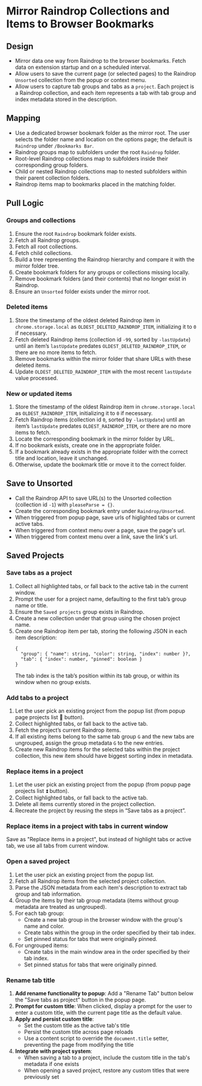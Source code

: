 # Mirror Raindrop Collections and Items to Browser Bookmarks

## Design

- Mirror data one way from Raindrop to the browser bookmarks. Fetch data on extension startup and on a scheduled interval.
- Allow users to save the current page (or selected pages) to the Raindrop `Unsorted` collection from the popup or context menu.
- Allow users to capture tab groups and tabs as a `project`. Each project is a Raindrop collection, and each item represents a tab with tab group and index metadata stored in the description.

## Mapping

- Use a dedicated browser bookmark folder as the mirror root. The user selects the folder name and location on the options page; the default is `Raindrop` under `/Bookmarks Bar`.
- Raindrop groups map to subfolders under the root `Raindrop` folder.
- Root-level Raindrop collections map to subfolders inside their corresponding group folders.
- Child or nested Raindrop collections map to nested subfolders within their parent collection folders.
- Raindrop items map to bookmarks placed in the matching folder.

## Pull Logic

### Groups and collections

1. Ensure the root `Raindrop` bookmark folder exists.
2. Fetch all Raindrop groups.
3. Fetch all root collections.
4. Fetch child collections.
5. Build a tree representing the Raindrop hierarchy and compare it with the mirror folder tree.
6. Create bookmark folders for any groups or collections missing locally.
7. Remove bookmark folders (and their contents) that no longer exist in Raindrop.
8. Ensure an `Unsorted` folder exists under the mirror root.

### Deleted items

1. Store the timestamp of the oldest deleted Raindrop item in `chrome.storage.local` as `OLDEST_DELETED_RAINDROP_ITEM`, initializing it to `0` if necessary.
2. Fetch deleted Raindrop items (collection id `-99`, sorted by `-lastUpdate`) until an item’s `lastUpdate` predates `OLDEST_DELETED_RAINDROP_ITEM`, or there are no more items to fetch.
3. Remove bookmarks within the mirror folder that share URLs with these deleted items.
4. Update `OLDEST_DELETED_RAINDROP_ITEM` with the most recent `lastUpdate` value processed.

### New or updated items

1. Store the timestamp of the oldest Raindrop item in `chrome.storage.local` as `OLDEST_RAINDROP_ITEM`, initializing it to `0` if necessary.
2. Fetch Raindrop items (collection id `0`, sorted by `-lastUpdate`) until an item’s `lastUpdate` predates `OLDEST_RAINDROP_ITEM`, or there are no more items to fetch.
3. Locate the corresponding bookmark in the mirror folder by URL.
4. If no bookmark exists, create one in the appropriate folder.
5. If a bookmark already exists in the appropriate folder with the correct title and location, leave it unchanged.
6. Otherwise, update the bookmark title or move it to the correct folder.

## Save to Unsorted

- Call the Raindrop API to save URL(s) to the Unsorted collection (collection id `-1`) with `pleaseParse = {}`.
- Create the corresponding bookmark entry under `Raindrop/Unsorted`.
- When triggered from popup page, save urls of higlighted tabs or current active tabs.
- When triggered from context menu over a page, save the page's url.
- When triggered from context menu over a link, save the link's url.

## Saved Projects

### Save tabs as a project

1. Collect all highlighted tabs, or fall back to the active tab in the current window.
2. Prompt the user for a project name, defaulting to the first tab’s group name or title.
3. Ensure the `Saved projects` group exists in Raindrop.
4. Create a new collection under that group using the chosen project name.
5. Create one Raindrop item per tab, storing the following JSON in each item description:
   ```
   {
     "group": { "name": string, "color": string, "index": number }?,
     "tab": { "index": number, "pinned": boolean }
   }
   ```
   The tab index is the tab’s position within its tab group, or within its window when no group exists.

### Add tabs to a project

1. Let the user pick an existing project from the popup list (from popup page projects list 🔼 button).
2. Collect highlighted tabs, or fall back to the active tab.
3. Fetch the project’s current Raindrop items.
4. If all existing items belong to the same tab group `G` and the new tabs are ungrouped, assign the group metadata `G` to the new entries.
5. Create new Raindrop items for the selected tabs within the project collection, this new item should have biggest sorting index in metadata.

### Replace items in a project

1. Let the user pick an existing project from the popup (from popup page projects list ⏫ button).
2. Collect highlighted tabs, or fall back to the active tab.
3. Delete all items currently stored in the project collection.
4. Recreate the project by reusing the steps in “Save tabs as a project”.

### Replace items in a project with tabs in current window

Save as "Replace items in a project", but instead of highlight tabs or active tab, we use all tabs from current window.

### Open a saved project

1. Let the user pick an existing project from the popup list.
2. Fetch all Raindrop items from the selected project collection.
3. Parse the JSON metadata from each item's description to extract tab group and tab information.
4. Group the items by their tab group metadata (items without group metadata are treated as ungrouped).
5. For each tab group:
   - Create a new tab group in the browser window with the group's name and color.
   - Create tabs within the group in the order specified by their tab index.
   - Set pinned status for tabs that were originally pinned.
6. For ungrouped items:
   - Create tabs in the main window area in the order specified by their tab index.
   - Set pinned status for tabs that were originally pinned.

### Rename tab title

1. **Add rename functionality to popup**: Add a "Rename Tab" button below the "Save tabs as project" button in the popup page.
2. **Prompt for custom title**: When clicked, display a prompt for the user to enter a custom title, with the current page title as the default value.
3. **Apply and persist custom title**: 
   - Set the custom title as the active tab's title
   - Persist the custom title across page reloads
   - Use a content script to override the `document.title` setter, preventing the page from modifying the title
4. **Integrate with project system**: 
   - When saving a tab to a project, include the custom title in the tab's metadata if one exists
   - When opening a saved project, restore any custom titles that were previously set